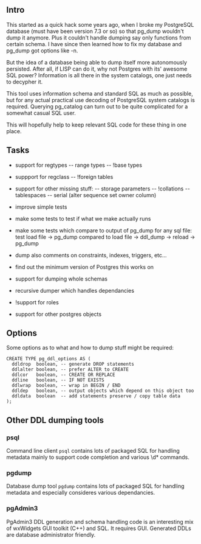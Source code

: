Intro
-----

This started as a quick hack some years ago, when I broke my PostgreSQL database 
(must have been version 7.3 or so) so that pg_dump wouldn't dump it anymore.
Plus it couldn't handle dumping say only functions from certain schema. 
I have since then learned how to fix my database and pg_dump got options like -n.

But the idea of a database being able to dump itself more autonomously persisted.
After all, if LISP can do it, why not Postgres with its' awesome SQL power? 
Information is all there in the system catalogs, one just needs to decypher it.

This tool uses information schema and standard SQL as much as possible, 
but for any actual practical use decoding of PostgreSQL system catalogs is required. 
Querying pg_catalog can turn out to be quite complicated for a somewhat casual SQL user.

This will hopefully help to keep relevant SQL code for these thing in one place.

Tasks
-----

- support for regtypes
-- range types
-- !base types

- suppport for regclass
-- !foreign tables

- support for other missing stuff:
-- storage parameters
-- !collations
-- tablespaces
-- serial (alter sequence set owner column)

- improve simple tests
- make some tests to test if what we make actually runs
- make some tests which compare to output of pg_dump for any sql file:
  test load file -> pg_dump compared to load file -> ddl_dump -> reload -> pg_dump
- dump also comments on constraints, indexes, triggers, etc...
- find out the minimum version of Postgres this works on

- support for dumping whole schemas
- recursive dumper which handles dependancies
- !support for roles
- support for other postgres objects

Options
-------

Some options as to what and how to dump stuff might be required:

    CREATE TYPE pg_ddl_options AS (
      ddldrop  boolean, -- generate DROP statements
      ddlalter boolean, -- prefer ALTER to CREATE
      ddlcor   boolean, -- CREATE OR REPLACE 
      ddline   boolean, -- IF NOT EXISTS
      ddlwrap  boolean, -- wrap in BEGIN / END
      ddldep   boolean, -- output objects which depend on this object too
      ddldata  boolean  -- add statements preserve / copy table data
    );


Other DDL dumping tools
-----------------------

### psql

Command line client `psql` contains lots of packaged SQL for handling metadata 
mainly to support code completion and various \d* commands.

### pgdump

Database dump tool `pgdump` contains lots of packaged SQL for handling metadata 
and especially consideres various dependancies.

### pgAdmin3

PgAdmin3 DDL generation and schema handling code is an interesting 
mix of wxWidgets GUI toolkit (C++) and SQL. It requires GUI.
Generated DDLs are database administrator friendly.



